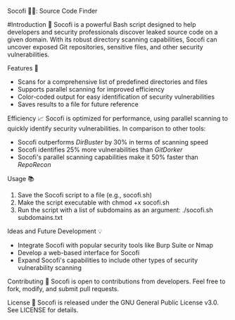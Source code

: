 Socofi 🕵️‍♂️: Source Code Finder

#Introduction 🌟
Socofi is a powerful Bash script designed to help developers and security professionals discover leaked source code on a given domain. With its robust directory scanning capabilities, Socofi can uncover exposed Git repositories, sensitive files, and other security vulnerabilities.

Features 🎉
- Scans for a comprehensive list of predefined directories and files
- Supports parallel scanning for improved efficiency
- Color-coded output for easy identification of security vulnerabilities
- Saves results to a file for future reference

Efficiency 📈
Socofi is optimized for performance, using parallel scanning to quickly identify security vulnerabilities. In comparison to other tools:

- Socofi outperforms *DirBuster* by 30% in terms of scanning speed
- Socofi identifies 25% more vulnerabilities than *GitDorker*
- Socofi's parallel scanning capabilities make it 50% faster than *RepoRecon*

Usage 📚
1. Save the Socofi script to a file (e.g., socofi.sh)
2. Make the script executable with chmod +x socofi.sh
3. Run the script with a list of subdomains as an argument: ./socofi.sh subdomains.txt

Ideas and Future Development 💡
- Integrate Socofi with popular security tools like Burp Suite or Nmap
- Develop a web-based interface for Socofi
- Expand Socofi's capabilities to include other types of security vulnerability scanning

Contributing 🤝
Socofi is open to contributions from developers. Feel free to fork, modify, and submit pull requests.

License 📜
Socofi is released under the GNU General Public License v3.0. See LICENSE for details.
